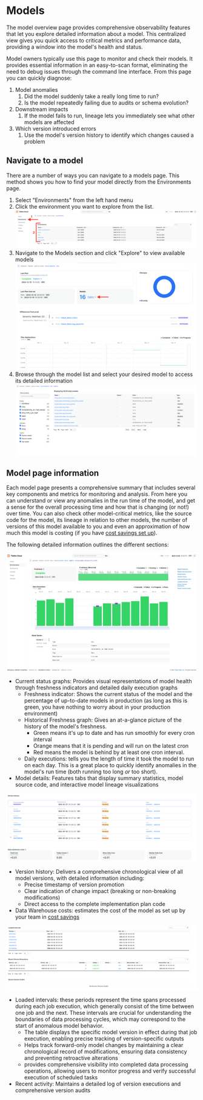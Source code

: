 # Models

The model overview page provides comprehensive observability features that let you explore detailed information about a model. This centralized view gives you quick access to critical metrics and performance data, providing a window into the model's health and status.

Model owners typically use this page to monitor and check their models. It provides essential information in an easy-to-scan format, eliminating the need to debug issues through the command line interface. From this page you can quickly diagnose:

1. Model anomalies
    1. Did the model suddenly take a really long time to run? 
    2. Is the model repeatedly failing due to audits or schema evolution? 
2. Downstream impacts 
    1. If the model fails to run, lineage lets you immediately see what other models are affected 
3. Which version introduced errors
    1. Use the model's version history to identify which changes caused a problem


## Navigate to a model

There are a number of ways you can navigate to a models page. This method shows you how to find your model directly from the Environments page. 

1. Select "Environments" from the left hand menu
2. Click the environment you want to explore from the list. 
    ![Tobiko Cloud environment page](./model/tcloud_environments.png)
3. Navigate to the Models section and click "Explore" to view available models
    ![Tobiko Cloud environment page explore models link](./model/tcloud_environment_explore-models.png)
4. Browse through the model list and select your desired model to access its detailed information
    ![Tobiko Cloud environment models list](./model/tcloud_model_list.png)

## Model page information

Each model page presents a comprehensive summary that includes several key components and metrics for monitoring and analysis. From here you can understand or view any 
anomalies in the run time of the model, and get a sense for the overall processing time and how that is changing (or not!) over time. You can also check other model-critical metrics, 
like the source code for the model, its lineage in relation to other models, the number of versions of this model available to you and even an approximation of how much this model 
is costing (if you have [cost savings set up](../costs_savings.md)). 

The following detailed information outlines the different sections:

![Tobiko Cloud model status and metadata](./model/tcloud_model_status-metadata.png)

- Current status graphs: Provides visual representations of model health through freshness indicators and detailed daily execution graphs
    - Freshness indicator: Shows the current status of the model and the percentage of up-to-date models in production (as long as this is green, you have nothing to worry about in your production environment)
    - Historical Freshness graph: Gives an at-a-glance picture of the history of the model's freshness.
        - Green means it's up to date and has run smoothly for every cron interval
        - Orange means that it is pending and will run on the latest cron
        - Red means the model is behind by at least one cron interval.
    - Daily executions: tells you the length of time it took the model to run on each day. This is a great place to quickly identify anomalies in the model's run time (both running too long *or* too short).
- Model details: Features tabs that display summary statistics, model source code, and interactive model lineage visualizations

![Tobiko Cloud model version history](./model/tcloud_model_2.png)

- Version history: Delivers a comprehensive chronological view of all model versions, with detailed information including:
    - Precise timestamp of version promotion
    - Clear indication of change impact (breaking or non-breaking modifications)
    - Direct access to the complete implementation plan code
- Data Warehouse costs: estimates the cost of the model as set up by your team in [cost savings](../costs_savings.md)

![Tobiko Cloud model version history](./model/tcloud_model_3.png)

- Loaded intervals: these periods represent the time spans processed during each job execution, which generally consist of the time between one job and the next. These intervals are crucial for understanding the boundaries of data processing cycles, which may correspond to the start of anomalous model behavior.
    - The table displays the specific model version in effect during that job execution, enabling precise tracking of version-specific outputs
    - Helps track forward-only model changes by maintaining a clear chronological record of modifications, ensuring data consistency and preventing retroactive alterations
    - provides comprehensive visibility into completed data processing operations, allowing users to monitor progress and verify successful execution of scheduled tasks
- Recent activity: Maintains a detailed log of version executions and comprehensive version audits